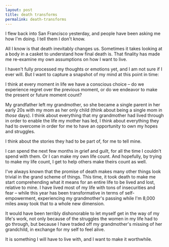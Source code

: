 ```yaml
---
layout: post
title: death transforms
permalink: death-transforms
---
```


I flew back into San Francisco yesterday, and people have been asking me how I'm doing. I tell them I don't know. 

All I know is that death inevitably changes us. Sometimes it takes looking at a body in a casket to understand how final death is. That finality has made me re-examine my own assumptions on how I want to live. 

I haven't fully processed my thoughts or emotions yet, and I am not sure if I ever will. But I want to capture a snapshot of my mind at this point in time:

I think at every moment in life we have a conscious choice – do we experience regret over the previous moment, or do we endeavor to make the present or future moment count? 

My grandfather left my grandmother, so she became a single parent in her early 20s with my mom as her only child (think about being a single mom in *those* days). I think about everything that my grandmother had lived through in order to enable the life my mother has led, I think about everything they had to overcome in order for me to have an opportunity to own my hopes and struggles. 

I think about the stories they had to be part of, for me to tell mine. 

I can spend the next few months in grief and guilt, for all the time I couldn't spend with them. Or I can make my own life count. And hopefully, by trying to make my life count, I get to help others make theirs count as well. 

I've always known that the promise of death makes many other things look trivial in the grand scheme of things. This time, it took death to make me start comprehending what it means for an entire life to be lived and lost, relative to mine. I have lived most of my life with tons of insecurities and fear – while this year has been transformative in terms of self-empowerment, experiencing my grandmother's passing while I'm 8,000 miles away took that to a whole new dimension. 

It would have been terribly dishonorable to let myself get in the way of my life's work, not only because of the struggles the women in my life had to go through, but because I have traded off my grandmother's missing of her grandchild, in exchange for my self to feel alive. 

It is something I will have to live with, and I want to make it worthwhile. 